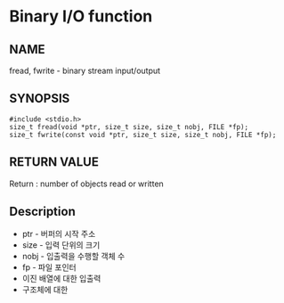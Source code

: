 # Binary I/O function
## NAME
fread, fwrite - binary stream input/output
## SYNOPSIS
```
#include <stdio.h>
size_t fread(void *ptr, size_t size, size_t nobj, FILE *fp);
size_t fwrite(const void *ptr, size_t size, size_t nobj, FILE *fp);
```
## RETURN VALUE
Return : number of objects read or written
## Description
* ptr - 버퍼의 시작 주소
* size - 입력 단위의 크기
* nobj - 입출력을 수행할 객체 수
* fp - 파일 포인터
* 이진 배열에 대한 입출력
* 구조체에 대한 
